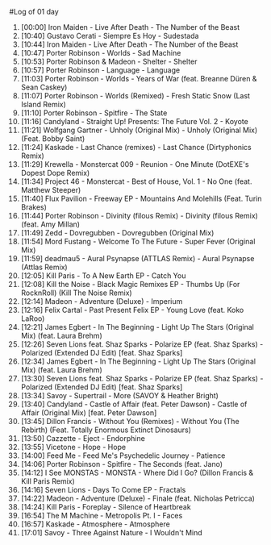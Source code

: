 #Log of 01 day

1. [00:00] Iron Maiden - Live After Death - The Number of the Beast
1. [10:40] Gustavo Cerati - Siempre Es Hoy - Sudestada
1. [10:44] Iron Maiden - Live After Death - The Number of the Beast
1. [10:47] Porter Robinson - Worlds - Sad Machine
1. [10:53] Porter Robinson & Madeon - Shelter - Shelter
1. [10:57] Porter Robinson - Language - Language
1. [11:03] Porter Robinson - Worlds - Years of War (feat. Breanne Düren & Sean Caskey)
1. [11:07] Porter Robinson - Worlds (Remixed) - Fresh Static Snow (Last Island Remix)
1. [11:10] Porter Robinson - Spitfire - The State
1. [11:16] Candyland - Straight Up! Presents: The Future Vol. 2 - Koyote
1. [11:21] Wolfgang Gartner - Unholy (Original Mix) - Unholy (Original Mix) (Feat. Bobby Saint)
1. [11:24] Kaskade - Last Chance (remixes) - Last Chance (Dirtyphonics Remix)
1. [11:29] Krewella - Monstercat 009 - Reunion - One Minute (DotEXE's Dopest Dope Remix)
1. [11:34] Project 46 - Monstercat - Best of House, Vol. 1 - No One (feat. Matthew Steeper)
1. [11:40] Flux Pavilion - Freeway EP - Mountains And Molehills (Feat. Turin Brakes)
1. [11:44] Porter Robinson - Divinity (filous Remix) - Divinity (filous Remix) (feat. Amy Millan)
1. [11:49] Zedd - Dovregubben - Dovregubben (Original Mix)
1. [11:54] Mord Fustang - Welcome To The Future - Super Fever (Original Mix)
1. [11:59] deadmau5 - Aural Psynapse (ATTLAS Remix) - Aural Psynapse (Attlas Remix)
1. [12:05] Kill Paris - To A New Earth EP - Catch You
1. [12:08] Kill the Noise - Black Magic Remixes EP - Thumbs Up (For RocknRoll) (Kill The Noise Remix)
1. [12:14] Madeon - Adventure (Deluxe) - Imperium
1. [12:16] Felix Cartal - Past Present Felix EP - Young Love (feat. Koko LaRoo)
1. [12:21] James Egbert - In The Beginning - Light Up The Stars (Original Mix) (feat. Laura Brehm)
1. [12:26] Seven Lions feat. Shaz Sparks - Polarize EP (feat. Shaz Sparks) - Polarized (Extended DJ Edit) [feat. Shaz Sparks]
1. [12:34] James Egbert - In The Beginning - Light Up The Stars (Original Mix) (feat. Laura Brehm)
1. [13:30] Seven Lions feat. Shaz Sparks - Polarize EP (feat. Shaz Sparks) - Polarized (Extended DJ Edit) [feat. Shaz Sparks]
1. [13:34] Savoy - Supertrail - More (SAVOY & Heather Bright)
1. [13:40] Candyland - Castle of Affair (feat. Peter Dawson) - Castle of Affair (Original Mix) [feat. Peter Dawson]
1. [13:45] Dillon Francis - Without You (Remixes) - Without You (The Rebirth) (Feat. Totally Enormous Extinct Dinosaurs)
1. [13:50] Cazzette - Eject - Endorphine
1. [13:55] Vicetone - Hope - Hope
1. [14:00] Feed Me - Feed Me's Psychedelic Journey - Patience
1. [14:06] Porter Robinson - Spitfire - The Seconds (feat. Jano)
1. [14:12] I See MONSTAS - MONSTA - Where Did I Go? (Dillon Francis & Kill Paris Remix)
1. [14:16] Seven Lions - Days To Come EP - Fractals
1. [14:22] Madeon - Adventure (Deluxe) - Finale (feat. Nicholas Petricca)
1. [14:24] Kill Paris - Foreplay - Silence of Heartbreak
1. [16:54] The M Machine - Metropolis Pt. I - Faces
1. [16:57] Kaskade - Atmosphere - Atmosphere
1. [17:01] Savoy - Three Against Nature - I Wouldn't Mind
